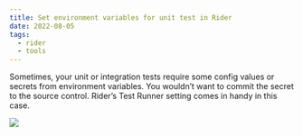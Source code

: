 ```yaml
---
title: Set environment variables for unit test in Rider
date: 2022-08-05
tags:
  - rider
  - tools
---
```


Sometimes, your unit or integration tests require some config values or secrets from environment variables. You wouldn’t want to commit the secret to the source control. Rider’s Test Runner setting comes in handy in this case. 

![](https://s3.us-west-2.amazonaws.com/secure.notion-static.com/687ba543-3467-4d3d-be40-8a1349a41e45/Untitled.png?X-Amz-Algorithm=AWS4-HMAC-SHA256&X-Amz-Content-Sha256=UNSIGNED-PAYLOAD&X-Amz-Credential=AKIAT73L2G45EIPT3X45%2F20220808%2Fus-west-2%2Fs3%2Faws4_request&X-Amz-Date=20220808T013028Z&X-Amz-Expires=3600&X-Amz-Signature=30a5e66074b4d48ba9688bdd9b6997670a53c684810716f549c5866d96a742f9&X-Amz-SignedHeaders=host&x-id=GetObject)

